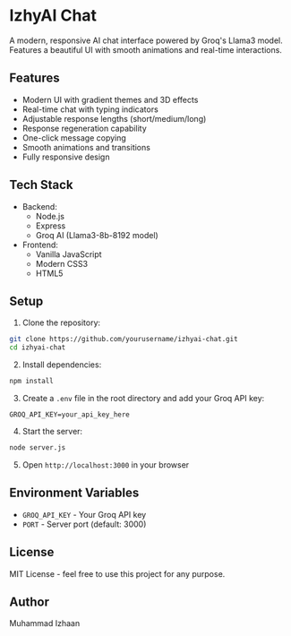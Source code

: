 # IzhyAI Chat

A modern, responsive AI chat interface powered by Groq's Llama3 model. Features a beautiful UI with smooth animations and real-time interactions.

## Features

- Modern UI with gradient themes and 3D effects
- Real-time chat with typing indicators
- Adjustable response lengths (short/medium/long)
- Response regeneration capability
- One-click message copying
- Smooth animations and transitions
- Fully responsive design

## Tech Stack

- Backend:
  - Node.js
  - Express
  - Groq AI (Llama3-8b-8192 model)
- Frontend:
  - Vanilla JavaScript
  - Modern CSS3
  - HTML5

## Setup

1. Clone the repository:
```bash
git clone https://github.com/yourusername/izhyai-chat.git
cd izhyai-chat
```

2. Install dependencies:
```bash
npm install
```

3. Create a `.env` file in the root directory and add your Groq API key:
```
GROQ_API_KEY=your_api_key_here
```

4. Start the server:
```bash
node server.js
```

5. Open `http://localhost:3000` in your browser

## Environment Variables

- `GROQ_API_KEY` - Your Groq API key
- `PORT` - Server port (default: 3000)

## License

MIT License - feel free to use this project for any purpose.

## Author

Muhammad Izhaan
